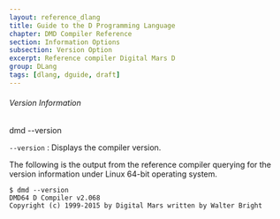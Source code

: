 ```yaml
---
layout: reference_dlang
title: Guide to the D Programming Language
chapter: DMD Compiler Reference
section: Information Options
subsection: Version Option
excerpt: Reference compiler Digital Mars D
group: DLang
tags: [dlang, dguide, draft]
---
```


###### Version Information

<div markdown='1' class='syntax'>
    dmd --version

`--version`
: Displays the compiler version.
</div>

The following is the output from the reference compiler querying for the version information under Linux 64-bit operating system.

~~~
$ dmd --version
DMD64 D Compiler v2.068
Copyright (c) 1999-2015 by Digital Mars written by Walter Bright
~~~